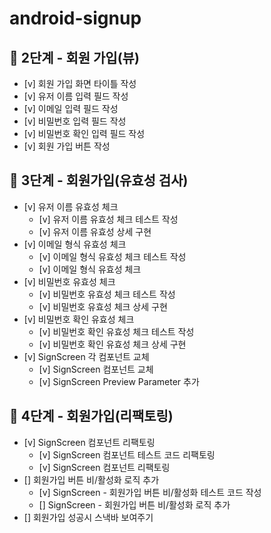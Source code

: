 # android-signup

## :rocket: 2단계 - 회원 가입(뷰)
- [v] 회원 가입 화면 타이틀 작성
- [v] 유저 이름 입력 필드 작성
- [v] 이메일 입력 필드 작성
- [v] 비밀번호 입력 필드 작성
- [v] 비밀번호 확인 입력 필드 작성
- [v] 회원 가입 버튼 작성

## :rocket: 3단계 - 회원가입(유효성 검사)
- [v] 유저 이름 유효성 체크
  - [v] 유저 이름 유효성 체크 테스트 작성
  - [v] 유저 이름 유효성 상세 구현
- [v] 이메일 형식 유효성 체크
  - [v] 이메일 형식 유효성 체크 테스트 작성
  - [v] 이메일 형식 유효성 체크
- [v] 비밀번호 유효성 체크
  - [v] 비밀번호 유효성 체크 테스트 작성
  - [v] 비밀번호 유효성 체크 상세 구현
- [v] 비밀번호 확인 유효성 체크
  - [v] 비밀번호 확인 유효성 체크 테스트 작성
  - [v] 비밀번호 확인 유효성 체크 상세 구현
- [v] SignScreen 각 컴포넌트 교체
  - [v] SignScreen 컴포넌트 교체
  - [v] SignScreen Preview Parameter 추가

## :rocket: 4단계 - 회원가입(리팩토링)
- [v] SignScreen 컴포넌트 리팩토링
  - [v] SignScreen 컴포넌트 테스트 코드 리팩토링
  - [v] SignScreen 컴포넌트 리팩토링
- [] 회원가입 버튼 비/활성화 로직 추가
  - [v] SignScreen - 회원가입 버튼 비/활성화 테스트 코드 작성
  - [] SignScreen - 회원가입 버튼 비/활성화 로직 추가
- [] 회원가입 성공시 스낵바 보여주기
